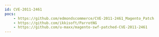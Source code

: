 ```yaml
---
id: CVE-2011-2461
pocs:
    - https://github.com/edmondscommerce/CVE-2011-2461_Magento_Patch
    - https://github.com/ikkisoft/ParrotNG
    - https://github.com/u-maxx/magento-swf-patched-CVE-2011-2461
---
```


